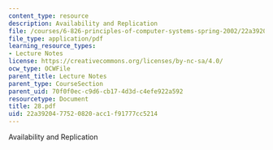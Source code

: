 ```yaml
---
content_type: resource
description: Availability and Replication
file: /courses/6-826-principles-of-computer-systems-spring-2002/22a3920477520820acc1f91777cc5214_28.pdf
file_type: application/pdf
learning_resource_types:
- Lecture Notes
license: https://creativecommons.org/licenses/by-nc-sa/4.0/
ocw_type: OCWFile
parent_title: Lecture Notes
parent_type: CourseSection
parent_uid: 70f0f0ec-c9d6-cb17-4d3d-c4efe922a592
resourcetype: Document
title: 28.pdf
uid: 22a39204-7752-0820-acc1-f91777cc5214
---
```

Availability and Replication